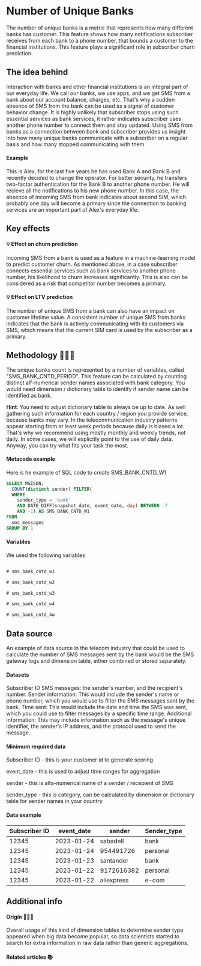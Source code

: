 <!--
NAME:  Number of Unique Banks
TAGS
Industries: Telecom
Tasks: Churn prediction, LTV
Sources: FeatureHub.AI
Entities: External Services
 -->
 
 # Number of Unique Banks

The number of unique banks is a metric that represents how many different banks has customer. This feature shows how many notifications subscriber receives from each bank to a phone number, that bounds a customer to the financial institutions. This feature plays a significant role in subscriber churn prediction. 

## The idea behind

Interaction with banks and other financial institutions is an integral part of our everyday life. We call our banks, we use apps, and we get SMS from a bank about our account balance, charges, etc. That's why a sudden absence of SMS from the bank can be used as a signal of customer behavior change. It is highly unlikely that subscriber stops using such essential services as bank services, it rather indicates subscriber uses another phone number to connect them and stay updated. Using SMS from banks as a connection between bank and subscriber provides us insight into how many unique banks communicate with a subscriber on a regular basis and how many stopped communicating with them.

#### Example 

This is Alex, for the last five years he has used Bank A and Bank B and recently decided to change the operator. For better security, he transfers two-factor authentication for the Bank B to another phone number. He will recieve all the notifications to his new phone number. 
In this case, the absence of incoming SMS from bank indicates about second SIM, which probably one day will become a primary since the connection to banking services are an important part of Alex's everyday life.

## Key effects
 
#### 💡 Effect on churn prediction

Incoming SMS from a bank is used as a feature in a machine-learning model to predict customer churn. As mentioned above, in a case subscriber connects essential services such as bank services to another phone number, his likelihood to churn increases significantly. This is also can be considered as a risk that competitor number becomes a primary.  

#### 💡 Effect on LTV prediction

The number of unique SMS from a bank can also have an impact on customer lifetime value. A consistent number of unique SMS from banks indicates that the bank is actively communicating with its customers via SMS, which means that the current SIM card is used by the subscriber as a primary. 

## Methodology 👨🏻‍💻

The unique banks count is represented by a number of variables, called "SMS_BANK_CNTD_PERIOD". 
This feature can be calculated by counting distinct alf-numerical sender names associated with bank category. You would need dimension / dictionary table to identify if sender name can be identified as bank. 

**Hint**: 
You need to adjust dictionary table to always be up to date. As well gathering such information for each country / region you provide service, because banks may vary. In the telecommunication industry patterns appear starting from at least week periods because daily is biased a lot. That's why we recommend using mostly monthly and weekly trends, not daily. In some cases, we will explicitly point to the use of daily data. Anyway, you can try what fits your task the most.

#### Metacode example

Here is he example of SQL code to create SMS_BANK_CNTD_W1

```sql
SELECT MSISDN,
  COUNT(distinct sender) FILTER(
  WHERE
    sender_type = 'bank'
    AND DATE_DIFF(snapshot_date, event_date, day) BETWEEN -7
    AND -1) AS SMS_BANK_CNTD_W1
FROM
  sms_messages
GROUP BY 1
```

#### Variables

We used the following variables

```sql

# sms_bank_cntd_w1

# sms_bank_cntd_w2

# sms_bank_cntd_w3

# sms_bank_cntd_w4

# sms_bank_cntd_4w
```  

## Data source
An example of data source in the telecom industry that could be used to calculate the number of SMS messages sent by the bank would be the SMS gateway logs and dimension table, either combined or stored separately.

#### Datasets
Subscriber ID
SMS messages: the sender's number, and the recipient's number.
Sender information: This would include the sender's name or phone number, which you would use to filter the SMS messages sent by the bank.
Time sent: This would include the date and time the SMS was sent, which you could use to filter messages by a specific time range.
Additional information: This may include information such as the message's unique identifier, the sender's IP address, and the protocol used to send the message.


#### Minimum required data
Subscriber ID - this is your customer id to generate scoring

event_date - this is used to adjust time ranges for aggregation

sender - this is alfa-numerical name of a sender / recepient of SMS

sender_type - this is category, can be calculated by dimension or dictionary table for sender names in your country



#### Data example

| Subscriber ID | event_date    | sender | Sender_type  |
|---------------|-------------|-----------|--------------|
| 12345         | 2023-01-24    | sabadell        | bank      |
| 12345         | 2023-01-24    | 954491726         | personal       |
| 12345         | 2023-01-23    | santander         | bank       |
| 12345         | 2023-01-22    | 9172616382         | personal      |
| 12345         | 2023-01-22    | aliexpress         | e-com      |


## Additional info

#### Origin 🕵🏻‍♂️

Overall usage of this kind of dimension tables to determine sender type appeared when big data become popular, so data scientists started to search for extra information in raw data rather than generic aggregations.

#### Related articles 📚



